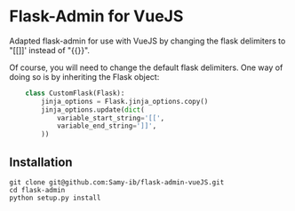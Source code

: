# Flask-Admin for VueJS


Adapted flask-admin for use with VueJS by changing the flask delimiters to "[[]]' instead of "{{}}".

Of course, you will need to change the default flask delimiters. One way of doing so is by inheriting the Flask object:

``` python
    class CustomFlask(Flask):
        jinja_options = Flask.jinja_options.copy()
        jinja_options.update(dict(
            variable_start_string='[[', 
            variable_end_string=']]',
        ))
```



## Installation

```
git clone git@github.com:Samy-ib/flask-admin-vueJS.git
cd flask-admin
python setup.py install
```
